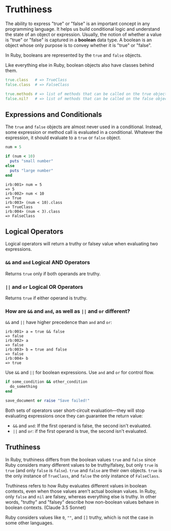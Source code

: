 # Truthiness

The ability to express "true" or "false" is an important concept in any programming language. It helps us build conditional logic and understand the state of an object or expression. Usually, the notion of whether a value is "true" or "false" is captured in a **boolean** data type. A boolean is an object whose only purpose is to convey whether it is "true" or "false".

In Ruby, booleans are represented by the `true` and `false` objects.

Like everything else in Ruby, boolean objects also have classes behind them.

```ruby
true.class   # => TrueClass
false.class  # => FalseClass

true.methods # => list of methods that can be called on the true object
false.nil?   # => list of methods that can be called on the false object
```

## Expressions and Conditionals
The `true` and `false` objects are almost never used in a conditional. Instead, some expression or method call is evaluated in a conditional. Whatever the expression, it should evaluate to a `true` or `false` object.

```ruby
num = 5

if (num < 10)
  puts "small number"
else
  puts "large number"
end
```
```shell
irb:001> num = 5
=> 5
irb:002> num < 10
=> True
irb:003> (num < 10).class
=> TrueClass
irb:004> (num < 3).class
=> FalseClass
```

## Logical Operators
Logical operators will return a truthy or falsey value when evaluating two expressions.
### `&&` and `and` Logical AND Operators
Returns `true` only if both operands are truthy.
### `||` and `or` Logical OR Operators
Returns `true` if either operand is truthy.
### How are `&&` and `and`, as well as `||` and `or` different?
`&&` and `||` have higher precedence than `and` and `or`:
```shell
irb:001> a = true && false
=> false
irb:002> a
=> false
irb:003> b = true and false
=> false
irb:004> b
=> true
```
Use `&&` and `||` for boolean expressions. Use `and` and `or` for control flow.
```ruby
if some_condition && other_condition
  do_something
end

save_document or raise "Save failed!"
```
Both sets of operators user short-circuit evaluation—they will stop evaluating expressions once they can guarantee the return value:
- `&&` and `and`: If the first operand is false, the second isn't evaluated.
- `||` and `or`: if the first operand is true, the second isn't evaluated.

## Truthiness
In Ruby, truthiness differs from the boolean values `true` and `false` since Ruby considers many different values to be truthy/falsey, but only `true` is `true` (and only `false` is `false`). `true` and `false` are their own objects. `true` is the only instance of `TrueClass`, and `false` the only instance of `FalseClass`.

Truthiness refers to how Ruby evaluates different values in boolean contexts, even when those values aren't actual boolean values. In Ruby, only `false` and `nil` are falsey, whereas everything else is truthy. In other words, "truthy" and "falsey" describe how non-boolean values behave in boolean contexts. (Claude 3.5 Sonnet)

Ruby considers values like `0`, `""`, and `[]` truthy, which is not the case in some other languages.